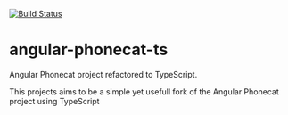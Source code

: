 [![Build Status](https://travis-ci.org/tiagolpadua/angular-phonecat-ts.svg?branch=master)](https://travis-ci.org/tiagolpadua/angular-phonecat-ts)

# angular-phonecat-ts
Angular Phonecat project refactored to TypeScript.

This projects aims to be a simple yet usefull fork of the Angular Phonecat project using TypeScript

<!---
# A(nother) Best Practices Seed for AngularJS Apps 

This project is an application skeleton for a typical [AngularJS](http://angularjs.org/) web app. 

It has been forked from the [angular-phonecat](https://github.com/angular/angular-phonecat) project and refactored to use the best practices/style guide written and maintained by John Papa -- [Style Guide](https://github.com/johnpapa/angular-styleguide). 

This seed wires together a basic app, two components/controllers and one service.  There is intentnially minimal build infrastructure.

## Audience 
This seed is intended for beginning Angular developers who want a simple app wired together that:

* reflects best practices for real angularjs apps
* does not overwhelm with "unecessary" tools and process

## Getting Started

To get you started you can simply clone the angular-phonecat-styleguided repository and install the dependencies:

### Prerequisites

You need git to clone the angular-seed-styleguided repository. You can get git from [http://git-scm.com/](http://git-scm.com/).

You must have node.js and its package manager (npm) installed.  You can get them from [http://nodejs.org/](http://nodejs.org/).

### Clone angular-phonecat-styleguided

Clone the angular-phonecat-styleguided repository using [git]:

```bash
git clone https://github.com/tiagolpadua/angular-phonecat-styleguided.git
cd angular-phonecat-styleguided
```
or

```bash
git clone --depth=1 angular-phonecat-styleguided
```

### Tool Dependencies

* `npm`, the [node package manager][npm] for build deps.
* `bower`, a [client-side code package manager][bower] for app deps.

`npm` will automatically invoke bower for you.

```bash
npm install
```

This will result in the following third-part modules.
* `node_modules` - contains the npm packages for the tools we need
* `bower_components` - contains the angular framework files

### Run the Application

```bash
npm start
```

Now browse to the app at `http://localhost:8000/client/index.html`.


## Directory Layout

Directory Layout follows the [Style Y140](https://github.com/johnpapa/angular-styleguide/blob/master/a1/README.md#style-y140)

## Testing

There are two kinds of tests in the angular-seed-styleguided application: Unit tests and End to End tests.

### Running Unit Tests

Unit tests are written in [Jasmine][jasmine], and run with [Karma Test Runner][karma]. 

* configuration file: `karma.conf.js`
* test files are next to the code and named: `*.spec.js`.

To run, use the npm script:

```bash
npm test
```

Karma will run and stay running watching files for changes, then rerunning the tests.

If you just want a single run then...

```bash
npm run test-single-run
```

### End to end testing

The angular-seed-styleguided app comes with end-to-end tests written in [Jasmine][jasmine] and run with [Protractor][protractor].
 
* the configuration is found at `protractor-conf.js`
* the end-to-end tests are found alongside the components they are testing.

**NOTE: The webserver must be running to test it start it with:**

```bash
npm start
```
To test, run:

```bash
npm run protractor
```

This will download and install the latest version of the stand-alone WebDriver tool if necessary and run protractor using the configuration file.

## Updating Tools and Packages

You can update the tool dependencies by running:

```bash
npm update
```

This will find the latest versions that match the version ranges specified in the `package.json` file.

You can update the Angular dependencies by running:

```bash
bower update
```

This will find the latest versions that match the version ranges specified in the `bower.json` file.


### Running the App during Development

```bash
npm start
```

This will run your app in an http server accessible at [http://localhost:8000](http://localhost:8000)

## Continuous Integration

### Travis CI

[Travis CI][travis] is a continuous integration service, which can monitor GitHub for new commits
to your repository and execute scripts such as building the app or running tests. The angular-phonecat-styleguided
project contains a Travis configuration file, `.travis.yml`, which will cause Travis to run your
tests when you push to GitHub.

You will need to enable the integration between Travis and GitHub. See the Travis website for more
instruction on how to do this.

## Contact

For more information on AngularJS please check out http://angularjs.org/

[git]: http://git-scm.com/
[bower]: http://bower.io
[npm]: https://www.npmjs.org/
[node]: http://nodejs.org
[protractor]: https://github.com/angular/protractor
[jasmine]: http://jasmine.github.io
[karma]: http://karma-runner.github.io
[travis]: https://travis-ci.org/
[http-server]: https://github.com/nodeapps/http-server
-->
